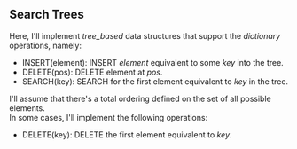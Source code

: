 ## Search Trees
Here, I'll implement _tree_based_ data structures that support the _dictionary_ operations, namely:
* INSERT(element): INSERT _element_ equivalent to some *key* into the tree.
* DELETE(pos): DELETE element at _pos_.
* SEARCH(key): SEARCH for the first element equivalent to _key_ in the tree.

I'll assume that there's a total ordering defined on the set of all possible elements.  
In some cases, I'll implement the following operations:
* DELETE(key): DELETE the first element equivalent to _key_.